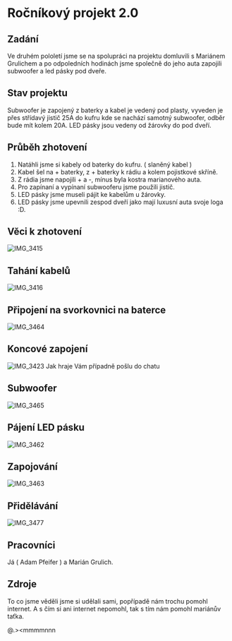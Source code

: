 # Ročníkový projekt 2.0
## Zadání
Ve druhém pololetí jsme se na spolupráci na projektu domluvili s Mariánem Grulichem a po odpoledních hodinách jsme společně do jeho auta zapojili subwoofer a led pásky pod dveře.
## Stav projektu
Subwoofer je zapojený z baterky a kabel je vedený pod plasty, vyveden je přes střídavý jistič 25A do kufru kde se nachází samotný subwoofer, odběr bude mít kolem 20A.
LED pásky jsou vedeny od žárovky do pod dveří.
## Průběh zhotovení 
1. Natáhli jsme si kabely od baterky do kufru. ( slaněný kabel )
2. Kabel šel na + baterky, z + baterky k rádiu a kolem pojistkové skříně.
3. Z rádia jsme napojili + a -, mínus byla kostra marianového auta.
4. Pro zapínaní a vypínaní subwooferu jsme použili jistič.
5. LED pásky jsme museli pájit ke kabelům u žárovky.
6. LED pásky jsme upevnili zespod dveří jako mají luxusní auta svoje loga :D. 
## Věci k zhotovení
![IMG_3415](https://github.com/mariangrulich/mariangrulich/assets/154463594/d609a12a-b6a9-4991-8a23-00a463adc2f7)
## Tahání kabelů
![IMG_3416](https://github.com/mariangrulich/mariangrulich/assets/154463594/8d6e1775-f3ee-4101-9558-42a50c2ce782)
## Připojení na svorkovnici na baterce
![IMG_3464](https://github.com/mariangrulich/mariangrulich/assets/154463594/6a3d67bd-37a9-4f39-8d84-81b3771a4fa7)
## Koncové zapojení
![IMG_3423](https://github.com/mariangrulich/mariangrulich/assets/154463594/8ac57b4c-7523-4060-ab7d-9369e979aef2)
Jak hraje Vám případně pošlu do chatu
## Subwoofer
![IMG_3465](https://github.com/mariangrulich/mariangrulich/assets/154463594/e22f06ff-6581-43a1-ba73-9aee3507f680)

## Pájení LED pásku
![IMG_3462](https://github.com/mariangrulich/mariangrulich/assets/154463594/ae403231-39fc-4ec9-94cc-b786ed1ee7cd)
## Zapojování
![IMG_3463](https://github.com/mariangrulich/mariangrulich/assets/154463594/ce54a7ca-3448-4a2a-846f-8bc2d5534b92)
## Přidělávání 
![IMG_3477](https://github.com/mariangrulich/mariangrulich/assets/154463594/ca741cd1-7037-4a4d-8322-a10aff088026)
## Pracovníci
Já ( Adam Pfeifer ) a Marián Grulich.
## Zdroje
To co jsme věděli jsme si udělali sami, popřípadě nám trochu pomohl internet. A s čím si ani internet nepomohl, tak s tím nám pomohl mariánův taťka.
<!---
pfeiferadam/pfeiferadam is a ✨ special ✨ repository because its `README.md` (this file) appears on your GitHub profile.
You can click the Preview link to take a look at your changes.
--->
@.><mmmmnnn

